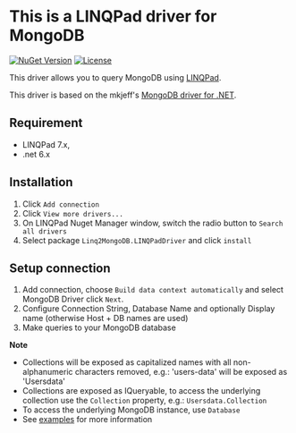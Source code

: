 # This is a LINQPad driver for MongoDB

[![NuGet Version](https://img.shields.io/nuget/v/Linq2MongoDB.LINQPadDriver)](https://www.nuget.org/packages/Linq2MongoDB.LINQPadDriver) [![License](https://img.shields.io/github/license/Sirozha1337/Linq2MongoDB.LINQPadDriver)](https://github.com/Sirozha1337/Linq2MongoDB.LINQPadDriver/blob/main/LICENSE)

This driver allows you to query MongoDB using [LINQPad](https://www.linqpad.net/).

This driver is based on the mkjeff's [MongoDB driver for .NET](https://github.com/mkjeff/Mongodb.LINQPadDriver).

Requirement
-------------
* LINQPad 7.x, 
* .net 6.x

Installation
-------------
1. Click `Add connection`
2. Click `View more drivers...`
3. On LINQPad Nuget Manager window, switch the radio button to `Search all drivers`
4. Select package `Linq2MongoDB.LINQPadDriver` and click `install`
 
Setup connection
-------------
1. Add connection, choose `Build data context automatically` and select MongoDB Driver click `Next`.
2. Configure Connection String, Database Name and optionally Display name (otherwise Host + DB names are used)
3. Make queries to your MongoDB database

**Note**
* Collections will be exposed as capitalized names with all non-alphanumeric characters removed, e.g.: 'users-data' will be exposed as 'Usersdata'
* Collections are exposed as IQueryable<BsonDocument>, to access the underlying collection use the `Collection` property, e.g.: `Usersdata.Collection`
* To access the underlying MongoDB instance, use `Database`
* See [examples](https://github.com/Sirozha1337/Linq2MongoDB.LINQPadDriver/blob/main/Linq2MongoDB.LINQPadDriver/linqpad-samples/CRUD.linq) for more information
